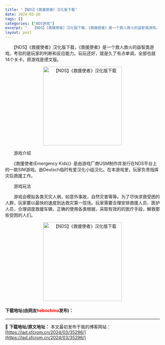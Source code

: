 ```yaml
---
title: "【NDS】《救援使者》汉化版下载"
date: 2024-03-26
tags: []
categories: ["NDS游戏"]
excerpt: "　　【NDS】《救援使者》汉化版下载，《救援使者》是一个救人救火的益智类游戏，考验的是玩家的判断和反应能力。玩玩还好，就是久了有点单调，全部也就14个关卡。原游戏是德文版。 　　游戏介绍 　　《救援使者(Emergency Kids)》是由游戏厂商USM制作并发行在NDS平台上的一款SIM游戏。由D&hellip;"
layout: post
---
```


 <p>　　【NDS】《救援使者》汉化版下载，《救援使者》是一个救人救火的益智类游戏，考验的是玩家的判断和反应能力。玩玩还好，就是久了有点单调，全部也就14个关卡。原游戏是德文版。</p> <p align="center"><img align="" border="0" src="https://lad.sfcrom.cn/wp-content/uploads/2024/03/20240326_66022b7de50b3.png" width="256" alt="【NDS】《救援使者》汉化版下载" /></p> <p>　　游戏介绍</p> <p>　　《救援使者(Emergency Kids)》是由游戏厂商USM制作并发行在NDS平台上的一款SIM游戏。由Deutsch临时有爱汉化小组汉化。在本游戏里，玩家负责指挥灾后救援工作。</p> <p>　　游戏玩法</p> <p>　　游戏会模拟各类天灾人祸，如意外事故，自然灾害等等。为了尽快求救受困的人群，玩家要以最快的速度到达救灾第一现场。玩家需要合理安排救援人员、医护人员，合理调度救援车辆，正确的使用各类根据，采取有效的的医疗手段，解救那些受困的人们。</p> <p align="center"><img align="" border="0" src="https://lad.sfcrom.cn/wp-content/uploads/2024/03/20240326_66022b7e7925d.png" width="256" alt="【NDS】《救援使者》汉化版下载" /></p> <p><h4>下载地址(由网友<font color="red">hebochina</font>发布)：</h4></p> 

---
📖 **下载地址/原文地址：** 本文最初发布于我的博客网站：[https://lad.sfcrom.cn/2024/03/35296/](https://lad.sfcrom.cn/2024/03/35296/)
